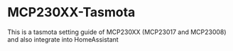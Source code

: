 # MCP230XX-Tasmota
This is a tasmota setting guide of MCP230XX (MCP23017 and MCP23008) and also integrate into HomeAssistant
